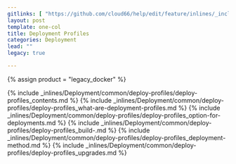 ```yaml
---
gitlinks: [ "https://github.com/cloud66/help/edit/feature/inlines/_includes/_inlines/Deployment/common/deploy-profiles/deploy-profiles_contents.md", "https://github.com/cloud66/help/edit/feature/inlines/_includes/_inlines/Deployment/common/deploy-profiles/deploy-profiles_what-are-deployment-profiles.md", "https://github.com/cloud66/help/edit/feature/inlines/_includes/_inlines/Deployment/common/deploy-profiles/deploy-profiles_option-for-deployments.md", "https://github.com/cloud66/help/edit/feature/inlines/_includes/_inlines/Deployment/common/deploy-profiles/deploy-profiles_build-.md", "https://github.com/cloud66/help/edit/feature/inlines/_includes/_inlines/Deployment/common/deploy-profiles/deploy-profiles_deployment-method.md", "https://github.com/cloud66/help/edit/feature/inlines/_includes/_inlines/Deployment/common/deploy-profiles/deploy-profiles_upgrades.md" ]
layout: post
template: one-col
title: Deployment Profiles
categories: Deployment
lead: ""
legacy: true

---
```

{% assign product = "legacy_docker" %}

{% include _inlines/Deployment/common/deploy-profiles/deploy-profiles_contents.md %}
{% include _inlines/Deployment/common/deploy-profiles/deploy-profiles_what-are-deployment-profiles.md %}
{% include _inlines/Deployment/common/deploy-profiles/deploy-profiles_option-for-deployments.md %}
{% include _inlines/Deployment/common/deploy-profiles/deploy-profiles_build-.md %}
{% include _inlines/Deployment/common/deploy-profiles/deploy-profiles_deployment-method.md %}
{% include _inlines/Deployment/common/deploy-profiles/deploy-profiles_upgrades.md %}
